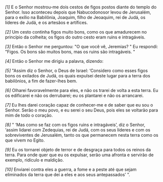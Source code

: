 *[1]* E o Senhor mostrou-me dois cestos de figos postos diante do templo do Senhor. Isso aconteceu depois que Nabucodonosor levou de Jerusalém, para o exílio na Babilônia, Joaquim, filho de Jeoaquim, rei de Judá, os líderes de Judá, e os artesãos e artífices.

*[2]* Um cesto continha figos muito bons, como os que amadurecem no princípio da colheita; os figos do outro cesto eram ruins e intragáveis.

*[3]* Então o Senhor me perguntou: "O que você vê, Jeremias? " Eu respondi: "Figos. Os bons são muitos bons, mas os ruins são intragáveis. "

*[4]* Então o Senhor me dirigiu a palavra, dizendo:

*[5]* "Assim diz o Senhor, o Deus de Israel: ‘Considero como esses figos bons os exilados de Judá, os quais expulsei deste lugar para a terra dos babilônios, a fim de fazer-lhes bem.

*[6]* Olharei favoravelmente para eles, e não os trarei de volta a esta terra. Eu os edificarei e não os derrubarei; eu os plantarei e não os arrancarei.

*[7]* Eu lhes darei coração capaz de conhecer-me e de saber que eu sou o Senhor. Serão o meu povo, e eu serei o seu Deus, pois eles se voltarão para mim de todo o coração.

*[8]* " ‘Mas como se faz com os figos ruins e intragáveis’, diz o Senhor, ‘assim lidarei com Zedequias, rei de Judá, com os seus líderes e com os sobreviventes de Jerusalém, tanto os que permanecem nesta terra como os que vivem no Egito.

*[9]* Eu os tornarei objeto de terror e de desgraça para todos os reinos da terra. Para onde quer que eu os expulsar, serão uma afronta e servirão de exemplo, ridículo e maldição.

*[10]* Enviarei contra eles a guerra, a fome e a peste até que sejam eliminados da terra que dei a eles e aos seus antepassados’ ".

